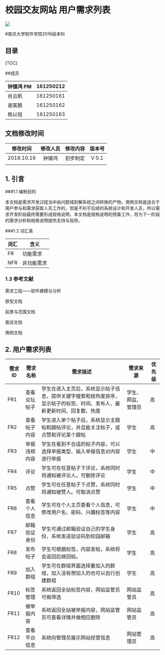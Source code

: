 # 校园交友网站 用户需求列表

![](/home/songzi/文档/my_github/DemandDocument/第一阶段前景范围文档/logo.png)

#南京大学软件学院2016级本科 



## 目录

[TOC]

##成员

| 钟镇鸿 PM | 161250212 |
| --------- | --------- |
| 肖云帆    | 161250161 |
| 谢寅鹏    | 161250162 |
| 熊以恒    | 161250163 |

## 文档修改时间

|  修改时间  | 修改人员 | 修改内容 | 版本号 |
| :--------: | :------: | :------: | :----: |
| 2018.10.16 |  钟镇鸿  | 初步制定 | V 0.1  |
|            |          |          |        |

## 1. 引言

###1.1 编制目的

 本文档是需求开发过程当中由问题域到解系统之间转换的产物，用例文档是适合于用户参与和需求获取人员工作的，但是不利于后续的系统设计和开发人员，所以需求开发阶段最终需要形成规格说明，本文档是规格说明的预备工作，将为下一阶段的需求分析和规格说明提供支持与指导。

###1.2 词汇表

| 词汇 | 含义       |
| ---- | ---------- |
| FR   | 功能需求   |
| NFR  | 非功能需求 |

### 1.3 参考文献

需求工程——软件建模与分析

原型文档

前景与范围文档

面谈文档

用例文档



## 2. 用户需求列表

| 需求ID | 需求名称     | 需求描述                                                     | 需求来源           | 优先级 |
| ------ | ------------ | ------------------------------------------------------------ | ------------------ | ------ |
| FR1    | 查看论坛帖子 | 学生在进入主页后，系统显示帖子信息，提供关键字搜索和按热度排序，显示帖子的标签、时间、发布人、最新更新时间、回复数、热度 | 学生、网监、管理员 | 高     |
| FR2    | 查看帖子内容 | 学生进入单个帖子后，系统显示主题帖和跟帖评论，并且能关注帖子，或点赞和评论某个跟帖 | 学生               | 高     |
| FR3    | 举报违规内容 | 学生在看到不合适的帖子内容，可以选择举报类型、输入举报信息对内容进行举报 | 学生               | 中     |
| FR4    | 评论         | 学生可在任意帖子下评论，系统同时将通知被评论人。可删除评论   | 学生               | 中     |
| FR5    | 点赞         | 学生可在任意帖子下点赞，系统同时将通知被赞人。可取消点赞     | 学生               | 中     |
| FR6    | 查看个人信息 | 学生可在个人主页查看个人信息，可修改用户名、密码、兴趣标签等内容 | 学生               | 中     |
| FR7    | 邮箱验证身份 | 学生可通过邮箱验证自己的学生身份，系统发送验证码到校园邮箱   | 学生               | 高     |
| FR8    | 发布帖子     | 学生可根据标签，内容发帖，系统将会返回后继回帖。             | 学生               | 高     |
| FR9    | 加入群组     | 学生可在群组界面选择要加入的群组，加入没有想加入的也可以自行创建群组 | 学生               | 高     |
| FR10   | 标签管理     | 系统返回全站标签内容，网站监管员可做筛选                     | 网站监管员         | 高     |
| FR11   | 被举报内容   | 系统返回全站被举报内容，网站监管员可查看详情并做相应删除     | 网站监管员         | 高     |
| FR12   | 查看平台信息 | 系统向管理员展示网站经营信息                                 | 网站管理员         | 高     |





